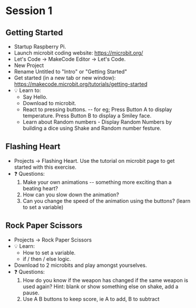 # Session 1

## Getting Started

* Startup Raspberry Pi.
* Launch microbit coding website: https://microbit.org/
* Let's Code -> MakeCode Editor -> Let's Code.
* New Project
* Rename Untitled to "Intro" or "Getting Started"
* Get started (in a new tab or new window): https://makecode.microbit.org/tutorials/getting-started
* :bulb: Learn to:
  * Say Hello.
  * Download to microbit.
  * React to pressing buttons. -- for eg; Press Button A to display temperature. Press Button B to display a Smiley face. 
  * Learn about Random numbers - Display Random Numbers by building a dice using Shake and Random number festure.

## Flashing Heart

* Projects -> Flashing Heart. Use the tutorial on microbit page to get started with this exercise. 
* :question: Questions:
  1. Make your own animations -- something more exciting than a beating heart?
  1. How can you slow down the animation?
  1. Can you change the speed of the animation using the buttons?  (learn to set a variable)

## Rock Paper Scissors

* Projects -> Rock Paper Scissors
* :bulb: Learn:
  * How to set a variable.
  * if / then / else logic.
* Download to 2 microbits and play amongst yourselves.
* :question: Questions:
  1. How do you know if the weapon has changed if the same weapon is used again?  Hint: blank or show something else on shake, add a pause.
  1. Use A B buttons to keep score, ie A to add, B to subtract
